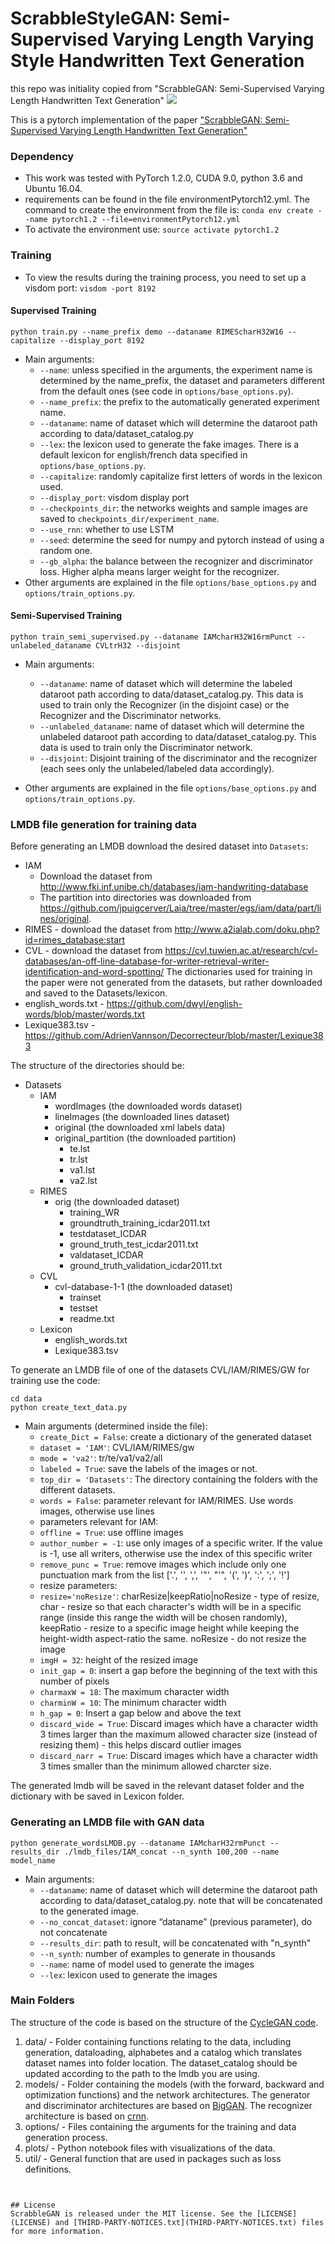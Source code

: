 # ScrabbleStyleGAN: Semi-Supervised Varying Length Varying Style Handwritten Text Generation
this repo was initiality copied from "ScrabbleGAN: Semi-Supervised Varying Length Handwritten Text Generation"
![](imgs/arch_superkali.gif)

This is a pytorch implementation of the paper 
["ScrabbleGAN: Semi-Supervised Varying Length Handwritten Text Generation"](https://www.amazon.science/publications/scrabblegan-semi-supervised-varying-length-handwritten-text-generation)

### Dependency
- This work was tested with PyTorch 1.2.0, CUDA 9.0, python 3.6 and Ubuntu 16.04. 
- requirements can be found in the file environmentPytorch12.yml. The command to create the environment from the file is:
```conda env create --name pytorch1.2 --file=environmentPytorch12.yml```
- To activate the environment use:
```source activate pytorch1.2```

### Training

* To view the results during the training process, you need to set up a visdom port:
```visdom -port 8192```

#### Supervised Training
 ```
 python train.py --name_prefix demo --dataname RIMEScharH32W16 --capitalize --display_port 8192 
 ```

* Main arguments:
    * `--name`: unless specified in the arguments, the experiment name is determined by the name_prefix, the dataset and parameters different from the default ones (see code in `options/base_options.py`).
    * `--name_prefix`: the prefix to the automatically generated experiment name.
    * `--dataname`: name of dataset which will determine the dataroot path according to data/dataset_catalog.py
    * `--lex`: the lexicon used to generate the fake images. There is a default lexicon for english/french data specified in `options/base_options.py`. 
    * `--capitalize`: randomly capitalize first letters of words in the lexicon used.
    * `--display_port`: visdom display port
    * `--checkpoints_dir`: the networks weights and sample images are saved to `checkpoints_dir/experiment_name`.
    * `--use_rnn`: whether to use LSTM
    * `--seed`: determine the seed for numpy and pytorch instead of using a random one.
    * `--gb_alpha`: the balance between the recognizer and discriminator loss. Higher alpha means larger weight for the recognizer.
* Other arguments are explained in the file `options/base_options.py` and `options/train_options.py`.


#### Semi-Supervised Training
```
python train_semi_supervised.py --dataname IAMcharH32W16rmPunct --unlabeled_dataname CVLtrH32 --disjoint
```
* Main arguments:
    * `--dataname`: name of dataset which will determine the labeled dataroot path according to data/dataset_catalog.py. This data is used to train only the Recognizer (in the disjoint case) or the Recognizer and the Discriminator networks.
    * `--unlabeled_dataname`: name of dataset which will determine the unlabeled dataroot path according to data/dataset_catalog.py. This data is used to train only the Discriminator network.
    * `--disjoint`: Disjoint training of the discriminator and the recognizer (each sees only the unlabeled/labeled data accordingly).

* Other arguments are explained in the file `options/base_options.py` and `options/train_options.py`.


### LMDB file generation for training data
Before generating an LMDB download the desired dataset into `Datasets`:
* IAM
    * Download the dataset from http://www.fki.inf.unibe.ch/databases/iam-handwriting-database
    * The partition into directories was downloaded from https://github.com/jpuigcerver/Laia/tree/master/egs/iam/data/part/lines/original.
* RIMES - download the dataset from http://www.a2ialab.com/doku.php?id=rimes_database:start
* CVL - download the dataset from https://cvl.tuwien.ac.at/research/cvl-databases/an-off-line-database-for-writer-retrieval-writer-identification-and-word-spotting/
The dictionaries used for training in the paper were not generated from the datasets, but rather downloaded and saved to the Datasets/lexicon.
* english_words.txt - https://github.com/dwyl/english-words/blob/master/words.txt
* Lexique383.tsv - https://github.com/AdrienVannson/Decorrecteur/blob/master/Lexique383

The structure of the directories should be:

* Datasets
    * IAM
        * wordImages        (the downloaded words dataset)
        * lineImages        (the downloaded lines dataset)
        * original          (the downloaded xml labels data)
        * original_partition        (the downloaded partition)
            * te.lst
            * tr.lst
            * va1.lst
            * va2.lst
    * RIMES
        * orig              (the downloaded dataset)
            * training_WR
            * groundtruth_training_icdar2011.txt
            * testdataset_ICDAR
            * ground_truth_test_icdar2011.txt
            * valdataset_ICDAR
            * ground_truth_validation_icdar2011.txt
    * CVL
        * cvl-database-1-1      (the downloaded dataset)
            * trainset
            * testset
            * readme.txt
    * Lexicon
        * english_words.txt
        * Lexique383.tsv

To generate an LMDB file of one of the datasets CVL/IAM/RIMES/GW for training use the code:
```
cd data
python create_text_data.py
```
* Main arguments (determined inside the file):
    * `create_Dict = False`: create a dictionary of the generated dataset
    * `dataset = 'IAM'`: CVL/IAM/RIMES/gw
    * `mode = 'va2'`: tr/te/va1/va2/all
    * `labeled = True`: save the labels of the images or not.
    * `top_dir = 'Datasets'`: The directory containing the folders with the different datasets.
    * `words = False`: parameter relevant for IAM/RIMES. Use words images, otherwise use lines
    * parameters relevant for IAM:
    * `offline = True`: use offline images
    * `author_number = -1`: use only images of a specific writer. If the value is -1, use all writers, otherwise use the index of this specific writer
    * `remove_punc = True`: remove images which include only one punctuation mark from the list ['.', '', ',', '"', "'", '(', ')', ':', ';', '!']
    * resize parameters:
    * `resize='noResize'`: charResize|keepRatio|noResize - type of resize, char - resize so that each character's width will be in a specific range (inside this range the width will be chosen randomly), keepRatio - resize to a specific image height while keeping the height-width aspect-ratio the same. noResize - do not resize the image
    * `imgH = 32`: height of the resized image
    * `init_gap = 0`: insert a gap before the beginning of the text with this number of pixels
    * `charmaxW = 18`: The maximum character width
    * `charminW = 10`: The minimum character width
    * `h_gap = 0`: Insert a gap below and above the text
    * `discard_wide = True`: Discard images which have a character width 3 times larger than the maximum allowed character size (instead of resizing them) - this helps discard outlier images
    * `discard_narr = True`: Discard images which have a character width 3 times smaller than the minimum allowed charcter size.

The generated lmdb will be saved in the relevant dataset folder and the dictionary with be saved in Lexicon folder.

### Generating an LMDB file with GAN data
```
python generate_wordsLMDB.py --dataname IAMcharH32rmPunct --results_dir ./lmdb_files/IAM_concat --n_synth 100,200 --name model_name 
```
 * Main arguments:
    * `--dataname`: name of dataset which will determine the dataroot path according to data/dataset_catalog.py. note that will be concatenated to the generated image.
    * `--no_concat_dataset`: ignore “dataname” (previous parameter), do not concatenate
    * `--results_dir`: path to result, will be concatenated with "n_synth"
    * `--n_synth`: number of examples to generate in thousands
    * `--name`: name of model used to generate the images
    * `--lex`: lexicon used to generate the images 

### Main Folders
The structure of the code is based on the structure of the [CycleGAN code](https://github.com/junyanz/CycleGAN).
1. data/ - Folder containing functions relating to the data, including generation, dataloading, alphabetes and a catalog which translates dataset names into folder location. The dataset_catalog should be updated according to the path to the lmdb you are using.
2. models/ - Folder containing the models (with the forward, backward and optimization functions) and the network architectures. The generator and discriminator architectures are based on [BigGAN](https://github.com/ajbrock/BigGAN-PyTorch). The recognizer architecture is based on [crnn](https://github.com/Holmeyoung/crnn-pytorch).
3. options/ - Files containing the arguments for the training and data generation process.
4. plots/ - Python notebook files with visualizations of the data.
5. util/ - General function that are used in packages such as loss definitions.


```


## License
ScrabbleGAN is released under the MIT license. See the [LICENSE](LICENSE) and [THIRD-PARTY-NOTICES.txt](THIRD-PARTY-NOTICES.txt) files for more information.

